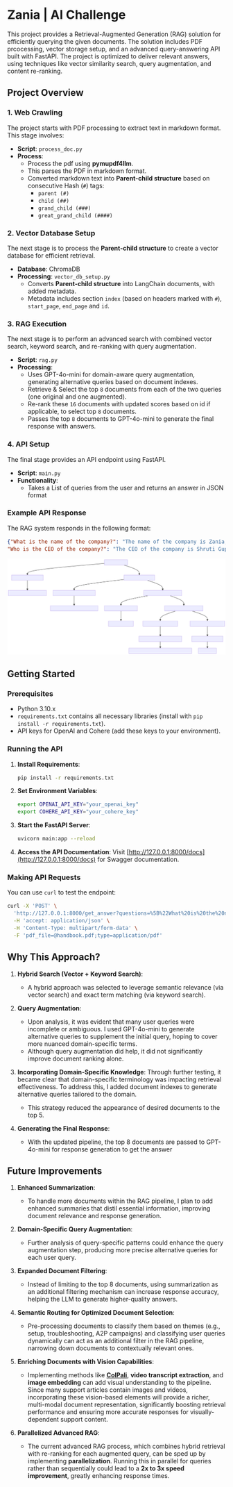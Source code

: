 # Zania | AI Challenge


This project provides a Retrieval-Augmented Generation (RAG) solution for efficiently querying the given documents. The solution includes PDF prcocessing, vector storage setup, and an advanced query-answering API built with FastAPI. The project is optimized to deliver relevant answers, using techniques like vector similarity search, query augmentation, and content re-ranking.

## Project Overview

### 1. Web Crawling
The project starts with PDF processing to extract text in markdown format. This stage involves:

- **Script**: `process_doc.py`
- **Process**:
  - Process the pdf using **pymupdf4llm**.
  - This parses the PDF in markdown format.
  - Converted markdown text into **Parent-child structure** based on consecutive Hash (`#`) tags:
    - `parent (#)`
    - `child (##)`
    - `grand_child (###)`
    - `great_grand_child (####)`

### 2. Vector Database Setup
The next stage is to process the **Parent-child structure** to create a vector database for efficient retrieval.

- **Database**: ChromaDB
- **Processing**: `vector_db_setup.py`
  - Converts **Parent-child structure** into LangChain documents, with added metadata.
  - Metadata includes section `index` (based on headers marked with `#`), `start_page`, `end_page` and `id`.

### 3. RAG Execution
The next stage is to perform an advanced search with combined vector search, keyword search, and re-ranking with query augmentation.

- **Script**: `rag.py`
- **Processing**:
  - Uses GPT-4o-mini for domain-aware query augmentation, generating alternative queries based on document indexes.
  - Retrieve & Select the top `8` documents from each of the two queries (one original and one augmented).
  - Re-rank these `16` documents with updated scores based on id if applicable, to select top `8` documents.
  - Passes the top `8` documents to GPT-4o-mini to generate the final response with answers. 


### 4. API Setup
The final stage provides an API endpoint using FastAPI.

- **Script**: `main.py`
- **Functionality**:
  - Takes a List of queries from the user and returns an answer in JSON format

### Example API Response
The RAG system responds in the following format:

```json
{"What is the name of the company?": "The name of the company is Zania, Inc.",
"Who is the CEO of the company?": "The CEO of the company is Shruti Gupta."}
```

![Flowchart](flowchart.svg)

## Getting Started

### Prerequisites
- Python 3.10.x
- `requirements.txt` contains all necessary libraries (install with `pip install -r requirements.txt`).
- API keys for OpenAI and Cohere (add these keys to your environment).

### Running the API

1. **Install Requirements**:
   ```bash
   pip install -r requirements.txt
   ```

2. **Set Environment Variables**:
   ```bash
   export OPENAI_API_KEY="your_openai_key"
   export COHERE_API_KEY="your_cohere_key"
   ```

3. **Start the FastAPI Server**:
   ```bash
   uvicorn main:app --reload
   ```

4. **Access the API Documentation**:
   Visit [http://127.0.0.1:8000/docs](http://127.0.0.1:8000/docs) for Swagger documentation.

### Making API Requests

You can use `curl` to test the endpoint:

```bash
curl -X 'POST' \
  'http://127.0.0.1:8000/get_answer?questions=%5B%22What%20is%20the%20name%20of%20the%20company%3F%22%2C%20%22Who%20is%20the%20CEO%20of%20the%20company%3F%22%2C%20%22What%20is%20their%20vacation%20policy%3F%22%2C%20%22What%20is%20the%20termination%20policy%3F%22%5D' \
  -H 'accept: application/json' \
  -H 'Content-Type: multipart/form-data' \
  -F 'pdf_file=@handbook.pdf;type=application/pdf'
```



## Why This Approach?

1. **Hybrid Search (Vector + Keyword Search)**:
   - A hybrid approach was selected to leverage semantic relevance (via vector search) and exact term matching (via keyword search).

2. **Query Augmentation**:
   - Upon analysis, it was evident that many user queries were incomplete or ambiguous. I used GPT-4o-mini to generate alternative queries to supplement the initial query, hoping to cover more nuanced domain-specific terms.
   - Although query augmentation did help, it did not significantly improve document ranking alone.

3. **Incorporating Domain-Specific Knowledge**:
   Through further testing, it became clear that domain-specific terminology was impacting retrieval effectiveness. To address this, I added document indexes to generate alternative queries tailored to the domain.
   - This strategy reduced the appearance of desired documents to the top 5.

4. **Generating the Final Response**:
   - With the updated pipeline, the top 8 documents are passed to GPT-4o-mini for response generation to get the answer


## Future Improvements

1. **Enhanced Summarization**:
   - To handle more documents within the RAG pipeline, I plan to add enhanced summaries that distil essential information, improving document relevance and response generation.

2. **Domain-Specific Query Augmentation**:
   - Further analysis of query-specific patterns could enhance the query augmentation step, producing more precise alternative queries for each user query.

3. **Expanded Document Filtering**:
   - Instead of limiting to the top 8 documents, using summarization as an additional filtering mechanism can increase response accuracy, helping the LLM to generate higher-quality answers.

4. **Semantic Routing for Optimized Document Selection**:
   - Pre-processing documents to classify them based on themes (e.g., setup, troubleshooting, A2P campaigns) and classifying user queries dynamically can act as an additional filter in the RAG pipeline, narrowing down documents to contextually relevant ones.
     
5. **Enriching Documents with Vision Capabilities**:
   - Implementing methods like **[ColPali](https://huggingface.co/blog/manu/colpali)**, **video transcript extraction**, and **image embedding** can add visual understanding to the pipeline. Since many support articles contain images and videos, incorporating these vision-based elements will provide a richer, multi-modal document representation, significantly boosting retrieval performance and ensuring more accurate responses for visually-dependent support content.

6. **Parallelized Advanced RAG**:
   - The current advanced RAG process, which combines hybrid retrieval with re-ranking for each augmented query, can be sped up by implementing **parallelization**. Running this in parallel for queries rather than sequentially could lead to a **2x to 3x speed improvement**, greatly enhancing response times. 
